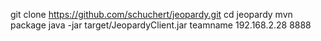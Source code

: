git clone https://github.com/schuchert/jeopardy.git
cd jeopardy
mvn package
java -jar target/JeopardyClient.jar teamname 192.168.2.28 8888 
